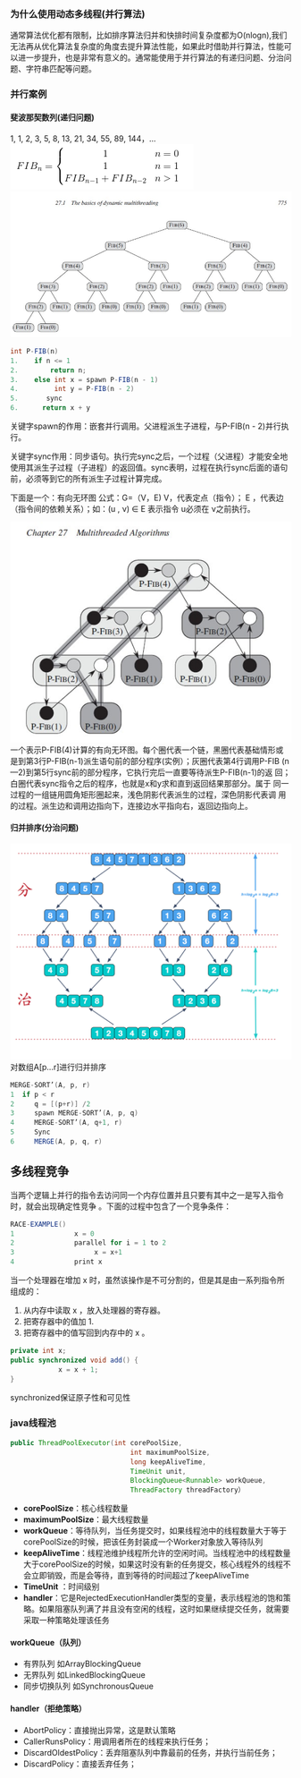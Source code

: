 ### 为什么使用动态多线程(并行算法)
通常算法优化都有限制，比如排序算法归并和快排时间复杂度都为O(nlogn),我们无法再从优化算法复杂度的角度去提升算法性能，如果此时借助并行算法，性能可以进一步提升，也是非常有意义的。通常能使用于并行算法的有递归问题、分治问题、字符串匹配等问题。
### 并行案例
#### 斐波那契数列(递归问题)
  1, 1, 2, 3, 5, 8, 13, 21, 34, 55, 89, 144，...
  ![递推公式](../../res/Multithreading/pic_1.png)
  ![分解图](../../res/Multithreading/pic_2.jpg)
  
 ```java
 int P-FIB(n)
 1.    if n <= 1
 2.        return n;
 3.    else int x = spawn P-FIB(n - 1)
 4.         int y = P-FIB(n - 2)
 5.       sync
 6.      return x + y
```
关键字spawn的作用：嵌套并行调用。父进程派生子进程，与P-FIB(n - 2)并行执行。

关键字sync作用：同步语句。执行完sync之后，一个过程（父进程）才能安全地使用其派生子过程（子进程）的返回值。sync表明，过程在执行sync后面的语句前，必须等到它的所有派生子过程计算完成。
 
 下面是一个：有向无环图
 公式：G=（V，E)
 V，代表定点（指令）；
 Ε ，代表边（指令间的依赖关系）；如：(u , ν) ∈  Ε 表示指令 u必须在 ν之前执行。
 
 ![调用图](../../res/Multithreading/pic_3.jpg)
 一个表示P-FIB(4)计算的有向无环图。每个圈代表一个链，黑圈代表基础情形或 
是到第3行P-FIB(n-1)派生语句前的部分程序(实例）；灰圈代表第4行调用P-FIB 
(n—2)到第5行sync前的部分程序，它执行完后一直要等待派生P-FIB(n-1)的返 
回；白圈代表sync指令之后的程序，也就是x和y求和直到返回结果那部分。属于 
同一过程的一组链用圆角矩形圈起来，浅色阴影代表派生的过程，深色阴影代表调 
用的过程。派生边和调用边指向下，连接边水平指向右，返回边指向上。
#### 归并排序(分治问题)
 ![归并排序](../../res/Multithreading/pic_4.png)
 对数组A[p...r]进行归并排序
 ```java
MERGE-SORT’(A, p, r)
1  if p < r
2     q = [(p+r)] /2
3     spawn MERGE-SORT’(A, p, q)
4     MERGE-SORT’(A, q+1, r)
5     Sync
6     MERGE(A, p, q, r)
```
## 多线程竞争
 当两个逻辑上并行的指令去访问同一个内存位置并且只要有其中之一是写入指令时，就会出现确定性竞争 。下面的过程中包含了一个竞争条件：
```java
RACE-EXAMPLE()
1               x = 0
2               parallel for i = 1 to 2
3                    x = x+1
4               print x
```
 当一个处理器在增加 x 时，虽然该操作是不可分割的，但是其是由一系列指令所组成的：
1. 从内存中读取 x ，放入处理器的寄存器。
2. 把寄存器中的值加 1.
3. 把寄存器中的值写回到内存中的 x 。
```java
private int x;
public synchronized void add() {
            x = x + 1;
}
```
synchronized保证原子性和可见性
### java线程池
```java
public ThreadPoolExecutor(int corePoolSize,  
                              int maximumPoolSize, 
                              long keepAliveTime, 
                              TimeUnit unit,
                              BlockingQueue<Runnable> workQueue, 
                              ThreadFactory threadFactory）
```
* **corePoolSize**：核心线程数量  
* **maximumPoolSize**：最大线程数量 
* **workQueue**：等待队列，当任务提交时，如果线程池中的线程数量大于等于corePoolSize的时候，把该任务封装成一个Worker对象放入等待队列  
* **keepAliveTime**：线程池维护线程所允许的空闲时间。当线程池中的线程数量大于corePoolSize的时候，如果这时没有新的任务提交，核心线程外的线程不会立即销毁，而是会等待，直到等待的时间超过了keepAliveTime
* **TimeUnit** ：时间级别
* **handler**：它是RejectedExecutionHandler类型的变量，表示线程池的饱和策略。如果阻塞队列满了并且没有空闲的线程，这时如果继续提交任务，就需要采取一种策略处理该任务

#### workQueue（队列）
* 有界队列 如ArrayBlockingQueue
* 无界队列 如LinkedBlockingQueue
* 同步切换队列 如SynchronousQueue
#### handler（拒绝策略）
* AbortPolicy：直接抛出异常，这是默认策略
* CallerRunsPolicy：用调用者所在的线程来执行任务；
* DiscardOldestPolicy：丢弃阻塞队列中靠最前的任务，并执行当前任务；
* DiscardPolicy：直接丢弃任务；

